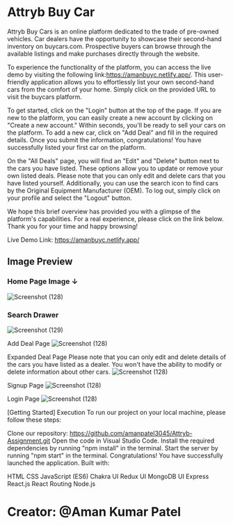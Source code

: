 # Attryb Buy Car
Attryb Buy Cars is an online platform dedicated to the trade of pre-owned vehicles. Car dealers have the opportunity to showcase their second-hand inventory on buycars.com. Prospective buyers can browse through the available listings and make purchases directly through the website.

To experience the functionality of the platform, you can access the live demo by visiting the following link:https://amanbuyc.netlify.app/. This user-friendly application allows you to effortlessly list your own second-hand cars from the comfort of your home. Simply click on the provided URL to visit the buycars platform.

To get started, click on the "Login" button at the top of the page. If you are new to the platform, you can easily create a new account by clicking on "Create a new account." Within seconds, you'll be ready to sell your cars on the platform. To add a new car, click on "Add Deal" and fill in the required details. Once you submit the information, congratulations! You have successfully listed your first car on the platform.

On the "All Deals" page, you will find an "Edit" and "Delete" button next to the cars you have listed. These options allow you to update or remove your own listed deals. Please note that you can only edit and delete cars that you have listed yourself. Additionally, you can use the search icon to find cars by the Original Equipment Manufacturer (OEM). To log out, simply click on your profile and select the "Logout" button.

We hope this brief overview has provided you with a glimpse of the platform's capabilities. For a real experience, please click on the link below. Thank you for your time and happy browsing!

Live Demo Link: https://amanbuyc.netlify.app/

## Image Preview 

### Home Page Image ↓
![Screenshot (128)](https://i.ibb.co/0jp089p/Screenshot-703.png)

### Search Drawer
![Screenshot (129)](https://i.ibb.co/MC9qT83/Screenshot-704.png)

Add Deal Page
![Screenshot (128)](https://i.ibb.co/TYXmcfN/Screenshot-705.png)


Expanded Deal Page
Please note that you can only edit and delete details of the cars you have listed as a dealer. You won't have the ability to modify or delete information about other cars.
![Screenshot (128)](https://i.ibb.co/MS33S9r/Screenshot-706.png")

Signup Page
![Screenshot (128)](https://i.ibb.co/0jp089p/Screenshot-703.png)

Login Page
![Screenshot (128)](https://i.ibb.co/Bccs8wQ/Screenshot-708.png)

[Getting Started]
Execution
To run our project on your local machine, please follow these steps:

Clone our repository: https://github.com/amanpatel3045/Attryb-Assignment.git
Open the code in Visual Studio Code.
Install the required dependencies by running "npm install" in the terminal.
Start the server by running "npm start" in the terminal.
Congratulations! You have successfully launched the application.
Built with:

HTML
CSS
JavaScript (ES6)
Chakra UI
Redux UI
MongoDB UI
Express
React.js
React Routing
Node.js
# Creator: @Aman Kumar Patel
